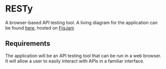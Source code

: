 # RESTy

A browser-based API testing tool. A living diagram for the application can be found [here](https://www.figma.com/file/zjEXRgVFWfxPtkjXgSXJsV/RESTy-Diagram?node-id=0%3A1), hosted on [FigJam](https://www.figma.com/figjam/)

## Requirements

The application will be an API testing tool that can be run in a web browser. It will allow a user to easily interact with APIs in a familiar interface.